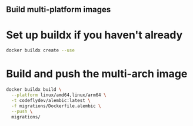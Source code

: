 ## Build multi-platform images

# Set up buildx if you haven't already
```bash
docker buildx create --use
```

# Build and push the multi-arch image

```bash 
docker buildx build \
  --platform linux/amd64,linux/arm64 \
  -t codeflydev/alembic:latest \
  -f migrations/Dockerfile.alembic \
  --push \
  migrations/
```